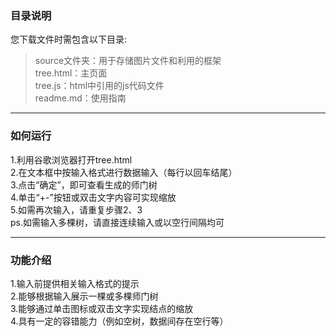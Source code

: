 ### 目录说明
您下载文件时需包含以下目录:<br>
>source文件夹：用于存储图片文件和利用的框架<br>
tree.html：主页面<br>
tree.js：html中引用的js代码文件<br>
readme.md：使用指南<br>


----------
### 如何运行
1.利用谷歌浏览器打开tree.html<br>
2.在文本框中按输入格式进行数据输入（每行以回车结尾）<br>
3.点击“确定”，即可查看生成的师门树<br>
4.单击“+-”按钮或双击文字内容可实现缩放<br>
5.如需再次输入，请重复步骤2、3<br>
ps.如需输入多棵树，请直接连续输入或以空行间隔均可<br>



----------

### 功能介绍
1.输入前提供相关输入格式的提示<br>
2.能够根据输入展示一棵或多棵师门树<br>
3.能够通过单击图标或双击文字实现结点的缩放<br>
4.具有一定的容错能力（例如空树，数据间存在空行等）<br>
